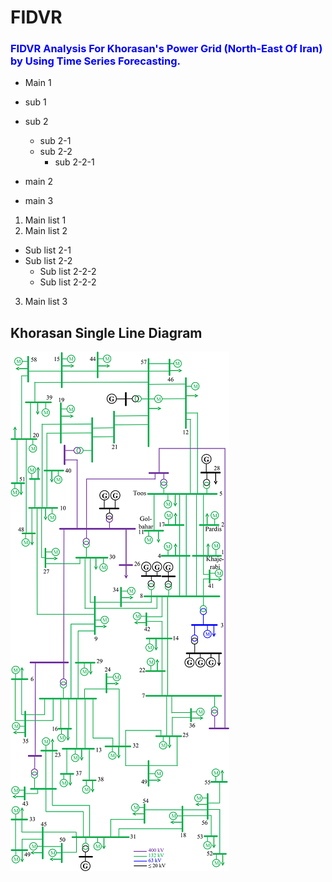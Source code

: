 # FIDVR
### <font color=blue>FIDVR Analysis For Khorasan's Power Grid (North-East Of Iran) by Using Time Series Forecasting.</font>

- Main 1
 - sub 1
 - sub 2
   - sub 2-1
   - sub 2-2
     - sub 2-2-1
   
- main 2
- main 3

1. Main list 1
2. Main list 2
  - Sub list 2-1
  - Sub list 2-2
    - Sub list 2-2-2
    - Sub list 2-2-2

3. Main list 3

## Khorasan Single Line Diagram
![](/Khorasan%202.png "Title: khorasan SLD")
